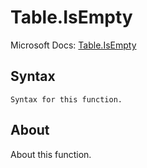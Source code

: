 ---
---

# Table.IsEmpty

Microsoft Docs: [Table.IsEmpty](https://docs.microsoft.com/en-us/powerquery-m/table-isempty)

## Syntax

```
Syntax for this function.
```

## About

About this function.

